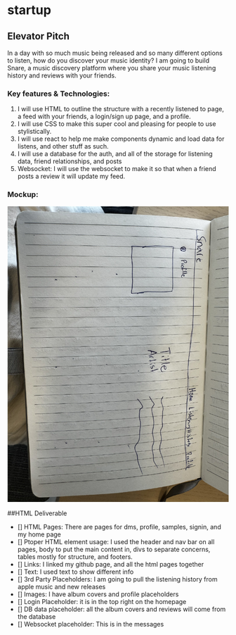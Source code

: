# startup

## Elevator Pitch
In a day with so much music being released and so many different options to listen, how do you discover your music identity? I am going to build Snare, a music discovery platform where you share your music listening history and reviews with your friends.

### Key features & Technologies:
1. I will use HTML to outline the structure with a recently listened to page, a feed with your friends, a login/sign up page, and a profile. 
2. I will use CSS to make this super cool and pleasing for people to use stylistically.
3. I will use react to help me make components dynamic and load data for listens, and other stuff as such. 
4. I will use a database for the auth, and all of the storage for listening data, friend relationships, and posts
5. Websocket: I will use the websocket to make it so that when a friend posts a review it will update my feed. 

### Mockup:
![Mockup](Images/Mockup.jpg)

##HTML Deliverable
- [] HTML Pages: There are pages for dms, profile, samples, signin, and my home page
- [] Ptoper HTML element usage: I used the header and nav bar on all pages, body to put the main content in, divs to separate concerns, tables mostly for structure, and footers. 
- [] Links: I linked my github page, and all the html pages together
- [] Text: I used text to show different info
- [] 3rd Party Placeholders: I am going to pull the listening history from apple music and new releases
- [] Images: I have album covers and profile placeholders
- [] Login Placeholder: it is in the top right on the homepage
- [] DB data placeholder: all the album covers and reviews will come from the database
- [] Websocket placeholder: This is in the messages